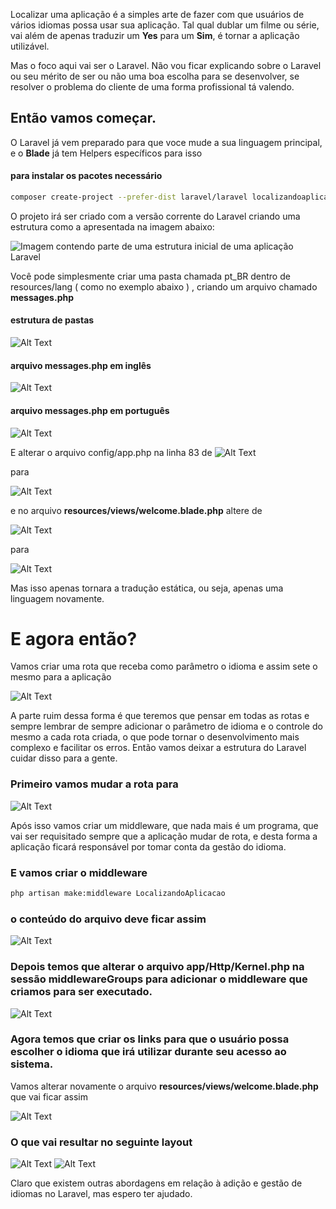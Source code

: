 
Localizar uma aplicação é a simples arte de fazer com que usuários de vários idiomas possa usar sua aplicação. Tal qual dublar um filme ou série, vai além de apenas traduzir um **Yes** para um **Sim**, é tornar a aplicação utilizável.

Mas o foco aqui vai ser o Laravel.
Não vou ficar explicando sobre o Laravel ou seu mérito de ser ou não uma boa escolha para se desenvolver, se resolver o problema do cliente de uma forma profissional tá valendo.

## Então vamos começar.

O Laravel já vem preparado para que voce mude a sua linguagem principal, e o **Blade** já tem Helpers específicos para isso 

#### para instalar os pacotes necessário
```bash
composer create-project --prefer-dist laravel/laravel localizandoaplicacao
```
O projeto irá ser criado com a versão corrente do Laravel criando uma estrutura como a apresentada na imagem abaixo:

![Imagem contendo parte de uma estrutura inicial de uma aplicação Laravel](https://dev-to-uploads.s3.amazonaws.com/i/m7j2d8ocvwg4nz3hjcux.png)

Você pode simplesmente criar uma pasta chamada pt_BR dentro de resources/lang ( como no exemplo abaixo ) , criando um arquivo chamado **messages.php** 

#### estrutura de pastas
![Alt Text](https://dev-to-uploads.s3.amazonaws.com/i/abkp4n5n04di6833735g.png)
#### arquivo messages.php em inglês
![Alt Text](https://dev-to-uploads.s3.amazonaws.com/i/gz0wkmi1bmzljj72lovq.png)
#### arquivo messages.php em português
![Alt Text](https://dev-to-uploads.s3.amazonaws.com/i/kvjbtfscjj4kmmwvfag6.png)

E alterar o arquivo config/app.php na linha 83 de
![Alt Text](https://dev-to-uploads.s3.amazonaws.com/i/dqupugytuzjcsuwry36o.png)

para 

![Alt Text](https://dev-to-uploads.s3.amazonaws.com/i/4k6lpg5yqq0cp9sm2uy0.png)

e no arquivo **resources/views/welcome.blade.php** altere de 

![Alt Text](https://dev-to-uploads.s3.amazonaws.com/i/s10zgzwgmit3w7sp0j7z.png)

para

![Alt Text](https://dev-to-uploads.s3.amazonaws.com/i/dss7pjcgchu1rkq1swwb.png)

Mas isso apenas tornara a tradução estática, ou seja, apenas uma linguagem novamente.

# E agora então?

Vamos criar uma rota que receba como parâmetro o idioma e assim sete o mesmo para a aplicação

![Alt Text](https://dev-to-uploads.s3.amazonaws.com/i/8iqm5yihll2kfq38iiot.png)

A parte ruim dessa forma é que teremos que pensar em todas as rotas e sempre lembrar de sempre adicionar o parâmetro de idioma e o controle do mesmo a cada rota criada, o que pode tornar o desenvolvimento mais complexo e facilitar os erros.
Então vamos deixar a estrutura do Laravel cuidar disso para a gente.

### Primeiro vamos mudar a rota para

![Alt Text](https://dev-to-uploads.s3.amazonaws.com/i/oq3wc20x7rvc1ln810pu.png)

Após isso vamos criar um middleware, que nada mais é um programa, que vai ser requisitado sempre que a aplicação mudar de rota, e desta forma a aplicação ficará responsável por tomar conta da gestão do idioma.

### E vamos criar o middleware
```bash
php artisan make:middleware LocalizandoAplicacao
```
### o conteúdo do arquivo deve ficar assim 

![Alt Text](https://dev-to-uploads.s3.amazonaws.com/i/np1so6dbfjajo32xkqb9.png)

### Depois temos que alterar o arquivo app/Http/Kernel.php na sessão middlewareGroups para adicionar o middleware que criamos para ser executado.

![Alt Text](https://dev-to-uploads.s3.amazonaws.com/i/yj4vennk9ofstxtu7v5i.png)

### Agora temos que criar os links para que o usuário possa escolher o idioma que irá utilizar durante seu acesso ao sistema.

Vamos alterar novamente o arquivo **resources/views/welcome.blade.php** que vai ficar assim

![Alt Text](https://dev-to-uploads.s3.amazonaws.com/i/iti45b3450ewb65t54g7.png)

### O que vai resultar no seguinte layout
![Alt Text](https://dev-to-uploads.s3.amazonaws.com/i/r19nogikh9iqsm6v7isa.png)
![Alt Text](https://dev-to-uploads.s3.amazonaws.com/i/sca7zvgli0se57nh3yhi.png)

Claro que existem outras abordagens em relação à adição e gestão de idiomas no Laravel, mas espero ter ajudado.
